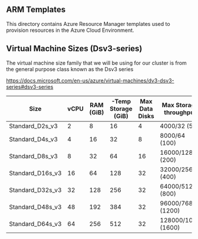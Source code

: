 ## ARM Templates

This directory contains Azure Resource Manager templates used to provision resources in the Azure Cloud Environment.

## Virtual Machine Sizes (Dsv3-series)

The virtual machine size family that we will be using for our cluster is from the general purpose class known as the Dsv3 series 

https://docs.microsoft.com/en-us/azure/virtual-machines/dv3-dsv3-series#dsv3-series


|Size               |vCPU|RAM (GiB)|-Temp Storage (GiB)|Max Data Disks|Max Storage throughput|Max Temp Storage throughput|Max Disk throughput |Max Burst Disk throughput|Expected network bandwidth|
|-------------------|---|-------|-------|---|-------------------|---------------|---------------|-----------|------|
|Standard_D2s_v3	|2	|8	    |16	    |4	|4000/32 (50)	    |4000/100	    |3200/48	    |4000/100	|2/1000|
|Standard_D4s_v3	|4	|16	    |32	    |8	|8000/64 (100)	    |8000/200	    |6400/96	    |8000/200	|2/2000|
|Standard_D8s_v3	|8	|32	    |64	    |16	|16000/128 (200)	|16000/400	    |12800/192	    |16000/400	|4/4000|
|Standard_D16s_v3	|16	|64	    |128	|32	|32000/256 (400)	|32000/800	    |25600/384	    |32000/800	|8/8000|
|Standard_D32s_v3	|32	|128	|256	|32	|64000/512 (800)	|64000/1600	    |51200/768	    |64000/1600	|8/16000|
|Standard_D48s_v3	|48	|192	|384	|32	|96000/768 (1200)	|96000/2000	    |76800/1152	    |80000/2000	|8/24000|
|Standard_D64s_v3	|64	|256	|512	|32	|128000/1024 (1600)	|128000/2000	|80000/1200	    |80000/2000	|8/30000|
